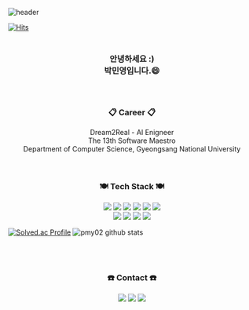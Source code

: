 ![header](https://capsule-render.vercel.app/api?type=waving&color=gradient&customColorList=30&height=300&section=header&text=Welcome&&fontAlignY=37&fontSize=90&&desc=Minyoung's%20Github%20Profile&descAlignY=55&animation=twinkling)

[![Hits](https://hits.seeyoufarm.com/api/count/incr/badge.svg?url=https%3A%2F%2Fgithub.com%2Fpmy02&count_bg=%2372F2F3&title_bg=%234B7CFF&icon=github.svg&icon_color=%23E7E7E7&title=VISIT&edge_flat=false)](https://github.com/pmy02)

<h3 align="center"><br>안녕하세요 :)<br>박민영입니다.😄<br><br><br></h3>

<h3 align="center">📋 Career 📋</h3>
<p align="center" display="inline-block">
Dream2Real - AI Enigneer<br>
The 13th Software Maestro<br>
Department of Computer Science, Gyeongsang National University<br><br><br>
</p>


<h3 align="center">🍽️ Tech Stack 🍽️</h3>
<p align="center" display="inline-block">
  <img src="https://img.shields.io/badge/C-00599C?style=for-the-badge&logo=C&logoColor=white">
  <img src="https://img.shields.io/badge/C++-00599C?style=for-the-badge&logo=C%2B%2B&logoColor=white">
  <img src="https://img.shields.io/badge/MySQL-4479A1?style=for-the-badge&logo=MySQL&logoColor=white">
  <img src="https://img.shields.io/badge/Python-3776AB?style=for-the-badge&logo=Python&logoColor=white">
  <img src="https://img.shields.io/badge/TensorFlow-FF6F00?style=for-the-badge&logo=TensorFlow&logoColor=white">
  <img src="https://img.shields.io/badge/PyTorch-EE4C2C?style=for-the-badge&logo=PyTorch&logoColor=white">
  <br>
  <img src="https://img.shields.io/badge/Git-F05032?style=for-the-badge&logo=Git&logoColor=white">
  <img src="https://img.shields.io/badge/HTML5-E34F26?style=for-the-badge&logo=HTML5&logoColor=white">
  <img src="https://img.shields.io/badge/CSS3-1572B6?style=for-the-badge&logo=CSS3&logoColor=white">
  <img src="https://img.shields.io/badge/Amazon AWS-232F3E?style=for-the-badge&logo=Amazon AWS&logoColor=white">
</p>


[![Solved.ac Profile](http://mazassumnida.wtf/api/v2/generate_badge?boj=minyo0119)](https://solved.ac/minyo0119/)
![pmy02 github stats](https://github-readme-stats.vercel.app/api?username=pmy02&show_icons=true)<br><br><br><br>


<h3 align="center">☎️ Contact ☎️</h3>
<p align="center" display="inline-block">
  <a href="https://github.com/pmy02" target="_blank"><img src="https://img.shields.io/badge/GitHub-%2312100E.svg?&style=for-the-badge&logo=GitHub&logoColor=white"/></a> 
  <a href="https://www.linkedin.com/in/minyoung-park-672754237" target="_blank"><img src="https://img.shields.io/badge/linkedin-%230077B5.svg?&style=for-the-badge&logo=linkedin&logoColor=white"/></a> 
  <a href="mailto:minyo0119@naver.com"><img src="https://img.shields.io/badge/Gmail-d14836?style=for-the-badge&logo=Gmail&logoColor=white&link=minyo0119@naver.com"/></a>
</p>
